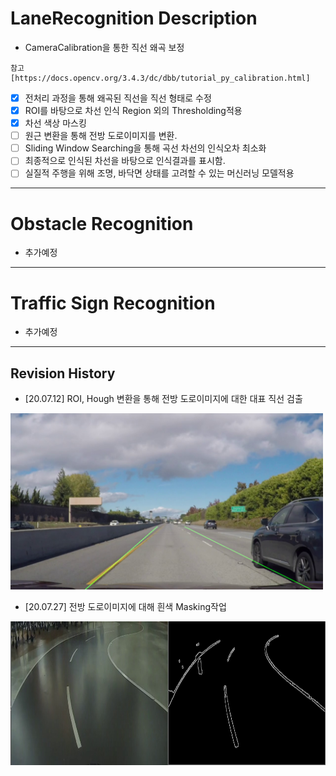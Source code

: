 # LaneRecognition Description 
- CameraCalibration을 통한 직선 왜곡 보정
```
참고 [https://docs.opencv.org/3.4.3/dc/dbb/tutorial_py_calibration.html]
```
- [X] 전처리 과정을 통해 왜곡된 직선을 직선 형태로 수정
- [X] ROI를 바탕으로 차선 인식 Region 외의 Thresholding적용
- [X] 차선 색상 마스킹
- [ ] 원근 변환을 통해 전방 도로이미지를 변환. 
- [ ] Sliding Window Searching을 통해 곡선 차선의 인식오차 최소화
- [ ] 최종적으로 인식된 차선을 바탕으로 인식결과를 표시함.
- [ ] 실질적 주행을 위해 조명, 바닥면 상태를 고려할 수 있는 머신러닝 모델적용

---

# Obstacle Recognition
- 추가예정
---
# Traffic Sign Recognition
- 추가예정
---
## Revision History
- [20.07.12] ROI, Hough 변환을 통해 전방 도로이미지에 대한 대표 직선 검출

<img src= "./1.png" width="500px">

- [20.07.27] 전방 도로이미지에 대해 흰색 Masking작업

<img src= "./2.png" height="230px">